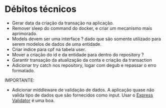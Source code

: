 # Débitos técnicos
- Gerar data da criação da transação na aplicação.
- Remover sleep do command do docker, e criar um mecanismo mais aprimorado.
- Models devem ser uma interface ? dado que são somente utilizado para serem modelos de dados de uma entidade.
- Criar indice para cpf na tabela user.
- Mover a criação do id e da entidade para dentro do repository ?
- Garantir transação da atualização da conta e criação da transaction
- Adicionar try catch nos repository, logar com degub e repassar o erro formatado.

IMPORTANTE:

- Adicionar middleware de validação de dados. A aplicação quase não valida tipo de dados que são fornecidos como
input. Usar o [Express Validator](https://express-validator.github.io/docs/index.html) é uma boa.